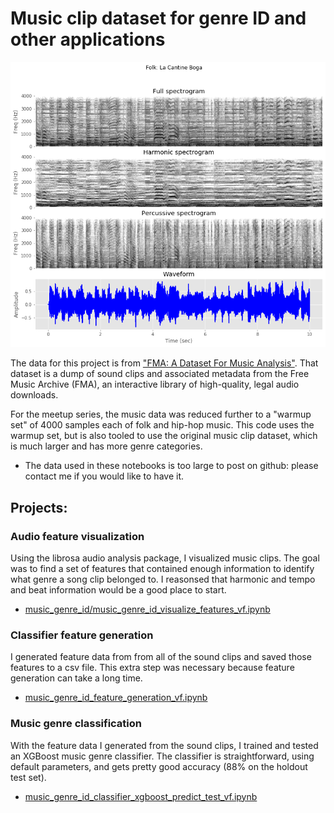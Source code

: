 # Music clip dataset for genre ID and other applications

![Harmonic decomposition figure](./harmonic_decomp.png)

The data for this project is from ["FMA: A Dataset For Music Analysis"](https://github.com/mdeff/fma). That dataset is a dump of sound clips and associated metadata from the Free Music Archive (FMA), an interactive library of high-quality, legal audio downloads. 


For the meetup series, the music data was reduced further to a "warmup set" of 4000 samples each of folk and hip-hop music. This code uses the warmup set, but is also tooled to use the original music clip dataset, which is much larger and has more genre categories.


- The data used in these notebooks is too large to post on github: please contact me if you would like to have it.

## Projects:

### Audio feature visualization

Using the librosa audio analysis package, I visualized music clips. The goal was to find a set of features that contained enough information to identify what genre a song clip belonged to. I reasonsed that harmonic and tempo and beat information would be a good place to start.

- [music_genre_id/music_genre_id_visualize_features_vf.ipynb](http://nbviewer.jupyter.org/github/johnmburt/projects/blob/master/music_genre_id/music_genre_id_visualize_features_vf.ipynb) 

### Classifier feature generation

I generated feature data from from all of the sound clips and saved those features to a csv file. This extra step was necessary because feature generation can take a long time.

- [music_genre_id_feature_generation_vf.ipynb](http://nbviewer.jupyter.org/github/johnmburt/projects/blob/master/music_genre_id/music_genre_id_feature_generation_vf.ipynb) 


### Music genre classification

With the feature data I generated from the sound clips, I trained and tested an XGBoost music genre classifier. The classifier is straightforward, using default parameters, and gets pretty good accuracy (88% on the holdout test set). 

- [music_genre_id_classifier_xgboost_predict_test_vf.ipynb](http://nbviewer.jupyter.org/github/johnmburt/projects/blob/master/music_genre_id/music_genre_id_classifier_xgboost_predict_test_vf.ipynb) 
